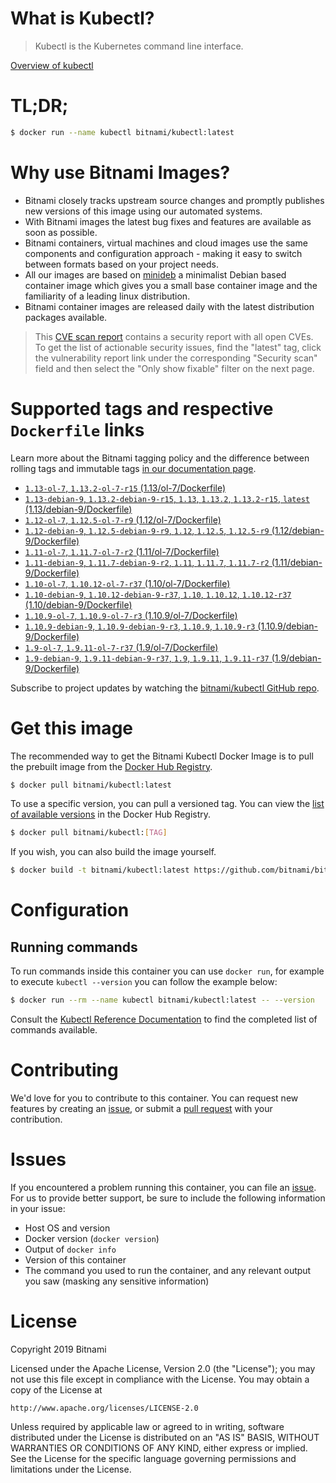 
# What is Kubectl?

> Kubectl is the Kubernetes command line interface.

[Overview of kubectl](https://kubernetes.io/docs/reference/kubectl/overview/)

# TL;DR;

```bash
$ docker run --name kubectl bitnami/kubectl:latest
```

# Why use Bitnami Images?

* Bitnami closely tracks upstream source changes and promptly publishes new versions of this image using our automated systems.
* With Bitnami images the latest bug fixes and features are available as soon as possible.
* Bitnami containers, virtual machines and cloud images use the same components and configuration approach - making it easy to switch between formats based on your project needs.
* All our images are based on [minideb](https://github.com/bitnami/minideb) a minimalist Debian based container image which gives you a small base container image and the familiarity of a leading linux distribution.
* Bitnami container images are released daily with the latest distribution packages available.


> This [CVE scan report](https://quay.io/repository/bitnami/kubectl?tab=tags) contains a security report with all open CVEs. To get the list of actionable security issues, find the "latest" tag, click the vulnerability report link under the corresponding "Security scan" field and then select the "Only show fixable" filter on the next page.

# Supported tags and respective `Dockerfile` links

Learn more about the Bitnami tagging policy and the difference between rolling tags and immutable tags [in our documentation page](https://docs.bitnami.com/containers/how-to/understand-rolling-tags-containers/).


* [`1.13-ol-7`, `1.13.2-ol-7-r15` (1.13/ol-7/Dockerfile)](https://github.com/bitnami/bitnami-docker-kubectl/blob/1.13.2-ol-7-r15/1.13/ol-7/Dockerfile)
* [`1.13-debian-9`, `1.13.2-debian-9-r15`, `1.13`, `1.13.2`, `1.13.2-r15`, `latest` (1.13/debian-9/Dockerfile)](https://github.com/bitnami/bitnami-docker-kubectl/blob/1.13.2-debian-9-r15/1.13/debian-9/Dockerfile)
* [`1.12-ol-7`, `1.12.5-ol-7-r9` (1.12/ol-7/Dockerfile)](https://github.com/bitnami/bitnami-docker-kubectl/blob/1.12.5-ol-7-r9/1.12/ol-7/Dockerfile)
* [`1.12-debian-9`, `1.12.5-debian-9-r9`, `1.12`, `1.12.5`, `1.12.5-r9` (1.12/debian-9/Dockerfile)](https://github.com/bitnami/bitnami-docker-kubectl/blob/1.12.5-debian-9-r9/1.12/debian-9/Dockerfile)
* [`1.11-ol-7`, `1.11.7-ol-7-r2` (1.11/ol-7/Dockerfile)](https://github.com/bitnami/bitnami-docker-kubectl/blob/1.11.7-ol-7-r2/1.11/ol-7/Dockerfile)
* [`1.11-debian-9`, `1.11.7-debian-9-r2`, `1.11`, `1.11.7`, `1.11.7-r2` (1.11/debian-9/Dockerfile)](https://github.com/bitnami/bitnami-docker-kubectl/blob/1.11.7-debian-9-r2/1.11/debian-9/Dockerfile)
* [`1.10-ol-7`, `1.10.12-ol-7-r37` (1.10/ol-7/Dockerfile)](https://github.com/bitnami/bitnami-docker-kubectl/blob/1.10.12-ol-7-r37/1.10/ol-7/Dockerfile)
* [`1.10-debian-9`, `1.10.12-debian-9-r37`, `1.10`, `1.10.12`, `1.10.12-r37` (1.10/debian-9/Dockerfile)](https://github.com/bitnami/bitnami-docker-kubectl/blob/1.10.12-debian-9-r37/1.10/debian-9/Dockerfile)
* [`1.10.9-ol-7`, `1.10.9-ol-7-r3` (1.10.9/ol-7/Dockerfile)](https://github.com/bitnami/bitnami-docker-kubectl/blob/1.10.9-ol-7-r3/1.10.9/ol-7/Dockerfile)
* [`1.10.9-debian-9`, `1.10.9-debian-9-r3`, `1.10.9`, `1.10.9-r3` (1.10.9/debian-9/Dockerfile)](https://github.com/bitnami/bitnami-docker-kubectl/blob/1.10.9-debian-9-r3/1.10.9/debian-9/Dockerfile)
* [`1.9-ol-7`, `1.9.11-ol-7-r37` (1.9/ol-7/Dockerfile)](https://github.com/bitnami/bitnami-docker-kubectl/blob/1.9.11-ol-7-r37/1.9/ol-7/Dockerfile)
* [`1.9-debian-9`, `1.9.11-debian-9-r37`, `1.9`, `1.9.11`, `1.9.11-r37` (1.9/debian-9/Dockerfile)](https://github.com/bitnami/bitnami-docker-kubectl/blob/1.9.11-debian-9-r37/1.9/debian-9/Dockerfile)

Subscribe to project updates by watching the [bitnami/kubectl GitHub repo](https://github.com/bitnami/bitnami-docker-kubectl).

# Get this image

The recommended way to get the Bitnami Kubectl Docker Image is to pull the prebuilt image from the [Docker Hub Registry](https://hub.docker.com/r/bitnami/kubectl).

```bash
$ docker pull bitnami/kubectl:latest
```

To use a specific version, you can pull a versioned tag. You can view the [list of available versions](https://hub.docker.com/r/bitnami/kubectl/tags/) in the Docker Hub Registry.

```bash
$ docker pull bitnami/kubectl:[TAG]
```

If you wish, you can also build the image yourself.

```bash
$ docker build -t bitnami/kubectl:latest https://github.com/bitnami/bitnami-docker-kubectl.git
```

# Configuration

## Running commands

To run commands inside this container you can use `docker run`, for example to execute `kubectl --version` you can follow the example below:

```bash
$ docker run --rm --name kubectl bitnami/kubectl:latest -- --version
```

Consult the [Kubectl Reference Documentation](https://kubernetes.io/docs/reference/generated/kubectl/kubectl-commands) to find the completed list of commands available.

# Contributing

We'd love for you to contribute to this container. You can request new features by creating an [issue](https://github.com/bitnami/bitnami-docker-kubectl/issues), or submit a [pull request](https://github.com/bitnami/bitnami-docker-kubectl/pulls) with your contribution.

# Issues

If you encountered a problem running this container, you can file an [issue](https://github.com/bitnami/bitnami-docker-kubectl/issues). For us to provide better support, be sure to include the following information in your issue:

- Host OS and version
- Docker version (`docker version`)
- Output of `docker info`
- Version of this container
- The command you used to run the container, and any relevant output you saw (masking any sensitive information)

# License

Copyright 2019 Bitnami

Licensed under the Apache License, Version 2.0 (the "License");
you may not use this file except in compliance with the License.
You may obtain a copy of the License at

    http://www.apache.org/licenses/LICENSE-2.0

Unless required by applicable law or agreed to in writing, software
distributed under the License is distributed on an "AS IS" BASIS,
WITHOUT WARRANTIES OR CONDITIONS OF ANY KIND, either express or implied.
See the License for the specific language governing permissions and
limitations under the License.
